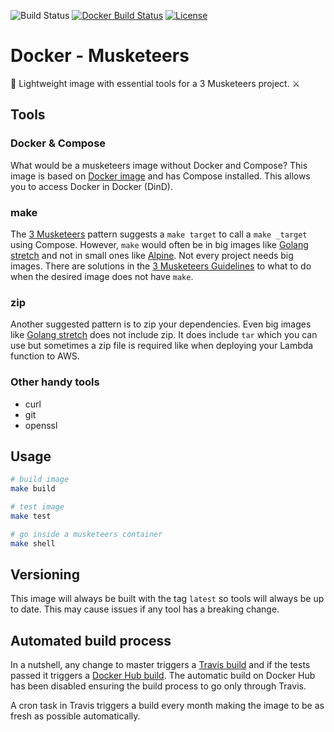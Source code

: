 ![Build Status](https://travis-ci.org/flemay/docker-musketeers.svg?branch=master)
[![Docker Build Status](https://img.shields.io/docker/build/flemay/musketeers.svg)](https://hub.docker.com/r/flemay/musketeers)
[![License](https://img.shields.io/dub/l/vibe-d.svg)](LICENSE)

# Docker - Musketeers

🐳 Lightweight image with essential tools for a 3 Musketeers project. ⚔️

## Tools

### Docker & Compose

What would be a musketeers image without Docker and Compose? This image is based on [Docker image](https://hub.docker.com/r/_/docker/) and has Compose installed. This allows you to access Docker in Docker (DinD).

### make

The [3 Musketeers](https://github.com/flemay/three-musketeers) pattern suggests a `make target` to call a `make _target` using Compose. However, `make` would often be in big images like [Golang stretch](https://hub.docker.com/_/golang/) and not in small ones like [Alpine](https://hub.docker.com/_/alpine/). Not every project needs big images. There are solutions in the [3 Musketeers Guidelines](https://github.com/flemay/three-musketeers/blob/master/GUIDELINES.md) to what to do when the desired image does not have `make`.

### zip

Another suggested pattern is to zip your dependencies. Even big images like [Golang stretch](https://hub.docker.com/_/golang/) does not include zip. It does include `tar` which you can use but sometimes a zip file is required like when deploying your Lambda function to AWS.

### Other handy tools

- curl
- git
- openssl

## Usage

```bash
# build image
make build

# test image
make test

# go inside a musketeers container
make shell
```

## Versioning

This image will always be built with the tag `latest` so tools will always be up to date. This may cause issues if any tool has a breaking change.

## Automated build process

In a nutshell, any change to master triggers a [Travis build](https://travis-ci.org/flemay/docker-musketeers) and if the tests passed it triggers a [Docker Hub build](https://hub.docker.com/r/flemay/musketeers/builds/). The automatic build on Docker Hub has been disabled ensuring the build process to go only through Travis.

A cron task in Travis triggers a build every month making the image to be as fresh as possible automatically.
